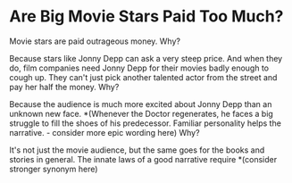 Are Big Movie Stars Paid Too Much?
==================================

Movie stars are paid outrageous money. Why?

Because stars like Jonny Depp can ask a very steep price. And when they do, film companies need Jonny Depp for their movies badly enough to cough up. They can't just pick another talented actor from the street and pay her half the money. Why?

Because the audience is much more excited about Jonny Depp than an unknown new face. *(Whenever the Doctor regenerates, he faces a big struggle to fill the shoes of his predecessor. Familiar personality helps the narrative. - consider more epic wording here) Why?


It's not just the movie audience, but the same goes for the books and stories in general. The innate laws of a good narrative require *(consider stronger synonym here) 
